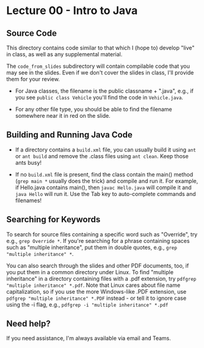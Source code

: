 Lecture 00 - Intro to Java
==========================

## Source Code

This directory contains code similar to that which I (hope to) develop "live" in class, as well as any supplemental material.

The ``code_from_slides`` subdirectory will contain compilable code that you may see in the slides. Even if we don't cover the slides in class, I'll provide them for your review. 

* For Java classes, the filename is the public classname + ".java", e.g., if you see ``public class Vehicle`` you'll find the code in ``Vehicle.java``. 

* For any other file type, you should be able to find the filename somewhere near it in red on the slide.

## Building and Running Java Code

* If a directory contains a ``build.xml`` file, you can usually build it using ``ant`` or ``ant build`` and remove the .class files using ``ant clean``. Keep those ants busy!

* If no ``build.xml`` file is present, find the class contain the main() method (``grep main *`` usually does the trick) and compile and run it. For example, if Hello.java contains main(), then ``javac Hello.java`` will compile it and ``java Hello`` will run it. Use the Tab key to auto-complete commands and filenames! 

## Searching for Keywords

To search for source files containing a specific word such as "Override", try e.g., ``grep Override *``. If you're searching for a phrase containing spaces such as "multiple inheritance", put them in double quotes, e.g., ``grep "multiple inheritance" *``.

You can also search through the slides and other PDF documents, too, if you put them in a common directory under Linux. To find "multiple inheritance" in a directory containing files with a .pdf extension, try ``pdfgrep "multiple inheritance" *.pdf``. Note that Linux cares about file name capitalization, so if you use the more Windows-like .PDF extension, use ``pdfgrep "multiple inheritance" *.PDF`` instead - or tell it to ignore case using the -i flag, e.g., ``pdfgrep -i "multiple inheritance" *.pdf``

## Need help?

If you need assistance, I'm always available via email and Teams.
